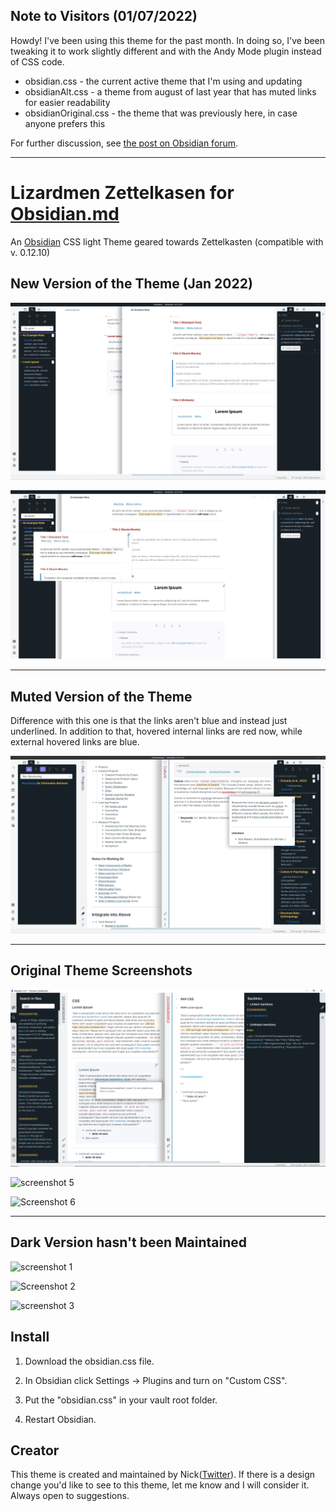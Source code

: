## Note to Visitors (01/07/2022)

Howdy! I've been using this theme for the past month. In doing so, I've been tweaking it to work slightly different and with the Andy Mode plugin instead of CSS code. 
* obsidian.css - the current active theme that I'm using and updating
* obsidianAlt.css - a theme from august of last year that has muted links for easier readability
* obsidianOriginal.css - the theme that was previously here, in case anyone prefers this

For further discussion, see [the post on Obsidian forum](https://forum.obsidian.md/t/theme-lizardmen-zettelkasten-light-dark/1519).

***

# Lizardmen Zettelkasen for [Obsidian.md](https://obsidian.md/)
An [Obsidian](https://obsidian.md/) CSS light Theme geared towards Zettelkasten (compatible with v. 0.12.10)


## New Version of the Theme (Jan 2022)

![new screenshot 1](./Screenshot-New-1.png)

![new screenshot 2](./Screenshot-New-Two.png)

***

## Muted Version of the Theme

Difference with this one is that the links aren't blue and instead just underlined. In addition to that, hovered internal links are red now, while external hovered links are blue. 

![screenshot alt](./screenshotAlt.png)

***

## Original Theme Screenshots

![screenshot main](./screenshot.png)

![screenshot 5](./LightTwo.png)

![Screenshot 6](./LightThree.png)

***

## Dark Version hasn't been Maintained

![screenshot 1](./DarkOne.png)

![Screenshot 2](./DarkTwo.png)

![screenshot 3](./DarkThree.png)

## Install

1. Download the obsidian.css file.

2. In Obsidian click Settings -> Plugins and turn on "Custom CSS".

3. Put the "obsidian.css" in your vault root folder.

4. Restart Obsidian.

## Creator

This theme is created and maintained by Nick([Twitter](https://twitter.com/dogwaddle)). If there is a design change you'd like to see to this theme, let me know and I will consider it. Always open to suggestions.
